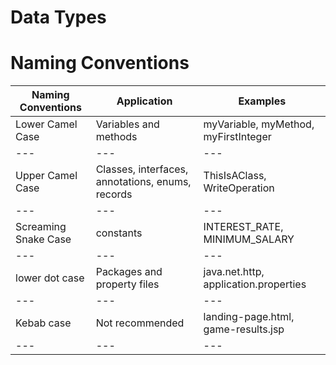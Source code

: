 # Data Types


# Naming Conventions

Naming Conventions | Application | Examples 
--- | --- | --- 
Lower Camel Case | Variables and methods | myVariable, myMethod, myFirstInteger 
--- | --- | --- 
Upper Camel Case | Classes, interfaces, annotations, enums, records | ThisIsAClass, WriteOperation 
--- | --- | --- 
Screaming Snake Case | constants | INTEREST_RATE, MINIMUM_SALARY 
--- | --- | --- 
lower dot case | Packages and property files | java.net.http, application.properties 
--- | --- | --- 
Kebab case | Not recommended | landing-page.html, game-results.jsp 
--- | --- | --- 


